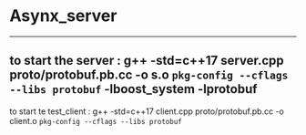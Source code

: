 # Asynx_server
----------------------
to start the server : g++ -std=c++17 server.cpp proto/protobuf.pb.cc -o s.o `pkg-config --cflags --libs protobuf` -lboost_system -lprotobuf
----------------------
to start te test_client : g++ -std=c++17 client.cpp proto/protobuf.pb.cc -o client.o `pkg-config --cflags --libs protobuf`
